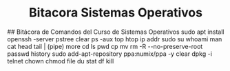 <h1 align="center"> Bitacora Sistemas Operativos </h1>
## Bitácora de Comandos del Curso de Sistemas Operativos
sudo apt install openssh -server
pstree
clear
ps -aux
top
htop
ip addr
sudo su
whoami
man
cat
head
tail
| (pipe)
more
cd
ls
pwd
cp
mv
rm -R --no-preserve-root
passwd
history
sudo add-apt-repository ppa:numix/ppa -y
clear
dpkg -i
telnet
chown
chmod
file 
du 
stat
df
kill
